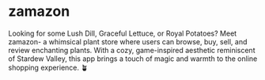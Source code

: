 # zamazon
Looking for some Lush Dill, Graceful Lettuce, or Royal Potatoes? Meet zamazon- a whimsical plant store where users can browse, buy, sell, and review enchanting plants. With a cozy, game-inspired aesthetic reminiscent of Stardew Valley, this app brings a touch of magic and warmth to the online shopping experience. 🪴

